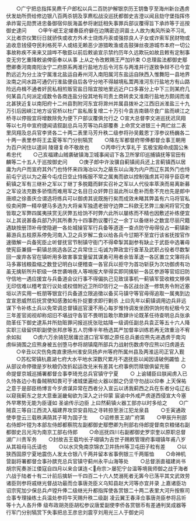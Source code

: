 <!-- { "loadSidebar": true } -->
　　○广宁把总指挥吴麃千户郎松以兵二百防护解银京历王钥鲁亨至海州新台遇虏伏发劫所赍给修边银八百两杀钥及享麃松战没巡抚都御史吉澄以闻且劾守堡指挥佟承祚甯元勋贾进忠备御宿仰辰海盖参将谢廷相失事罪兵部议覆得旨下承祚等于巡按御史逮问
　　○甲午岷王定燿奏臣府僻在边隅密迩洞苗土人故为夷风所染不习礼义比者宗仪繁衍日就骄佚或收方外术士烧炼丹汞或强掠良人子女或诈索军民财物或追收息钱侵夺民利格死平人或结无赖恶少游猎畋渔或击鼓弹丝夜游城市本府一切公事故称疾不来来又諠哗不敬臣以前后敕谕宣示禁约历年久远欺玩如故且敕有定制事变无穷乞重降敕谕俾臣奉以从事  上从之令改敕赐王严加钤束
○总理盐法都御史鄢懋卿奏河南南阳汝宁二府原系两淮行盐地方后令河东与两淮并行遂致争辩不已今宜酌远近为分土汝宁属淮北盐运自寿州河入南阳属河东盐运自陕西入惟舞阳一县地界汝南之间水路可通仍行淮盐便自后各守分地不得越境私鬻两淮河东行盐地方有山路险远舟楫不通者奸民私相煎贩官盐日阻宜按地里远近户口多寡分上中下三则某府几何某县几何派定成数令各商连盐分投其地有司责土商转卖又淮南行盐地方颇阔而淮北甚狭近复以南阳府十二州县割附河东宜将滁州并属县拨补之江西旧派淮盐三十九万引后因峡江地方设官桥以杜广盐私贩复增二十万引今袁吉南赣尽食广盐而峡江之桥寻以停毁宜将增数除免为便下户部议覆俱允行之
○宣大总督李文进巡抚迟凤翔等以七月中宣府捷闻请叙副总兵马芳等功兵部覆奏  上命赏文进银三十两纻丝二表里凤翔及总兵官李贤各二十两二表里马芳升秩二级参将孙吴戴恩丁淳参议杨巍各二十两一表里参将王孟夏等军门分别犒赏
　　○降左军都督府带俸都督佥事王朝用为百户闲住以遣祠  陵寝复命不敬故也
　　○丙申行大享礼于  玄极宝殿命成国公朱希忠代
　　○己亥福建山贼袭破镇海卫城事闻诏下各卫所掌印巡捕镇抚等官田有麟等二十五人于巡按御史问
　　○庚子郎中许汝骥自蓟镇阅兵还上言蓟镇西以居庸为内户而宣府其外门也恃怀来四海冶以为之蔽东以山海为内户而辽东其外门也恃前屯宁远以为之蔽今屯戍日空止恃叛服不常之属夷而欲以控制强虏其可得乎臣窃考蓟镇之军有三继补之军以丁继丁多脱籍而鲜实召补之军以人代役率萃涣而易离新募之军设法充数多骄惰而难用军之名目日众奸弊日滋此所以愈补而愈不充也先是郎中唐顺之徐善庆佥谓选将练兵可以御虏其说既施行矣而成效未睹其弊盖有六马将官私役卖闲弊一精卒健马多选为大将亲军独遗老弱守边弊二科歛无艺弊三废闲将官冗食皆取之军弊四属夷挟赏无厌弊五给饷不时弊六此所以屡练而不精也因敷述补练便宜以上其说甚备兵部乃列其所奏为十四事酌议覆行之一余丁以备继补之数宜尽丽尺籍遇缺按册顶补毋使隐避一各处城操官军行兵备等道逐一查点防守毋得役占一蓟镇新募游兵五枝原系停免河南入卫之兵岁解二食以给各兵今愆期不至宜行该省抚按官作速徵解一兵备宪臣止听督抚官节制镇守衙门不得牵掣其副参有缺止于武臣中选署毋使宪臣兼摄一蓟镇总挑选各区之兵常住三屯诚为弊政宜行查革及武职占役者尽数掣回一废弃各官在镇听用多致害事宜量留其谋勇可用者余皆革退一各区置立文簿将兵马多寡钱粮盈缩之数登记明白以便稽查一各官兵以拒守为首功斩获为次功御虏有功虽无擒斩所升职级一体世袭哨夜人等哨报大举得实即同擒斩一各区参游等官炤旧防守信地一遇应援宜与兵备道会议行事不得偏执己见致误事机一蓟镇军营收粮文移俱无印信难以稽考宜行议处或权借附近卫所印信行之一各区战台逐一修筑务令附近塞垣以济实用一桩朋等银宜行兵备道立限追徵以备买马镇守等官毋得追取一属夷到边宜宣恩威然后抚赏使知感激如有扑捉要求即行剿杀  上曰先年以蓟镇调用边兵非远谋下令补练土兵以免常调总督镇巡官漫不用心每岁惟恃调发坐困供饷何有纪极今又三年差官阅视却称炤旧不堪战守各官不畏明旨敢尔欺肆许论既革任待查明总兵张承勋革任下御史逮系并所劾赃罪问报巡抚张玭姑降一级调任副总兵袁正等五十六人降实职三级留供职副使张邦彦等五人罚俸半年杨选其严加督率训练若再无效重治不宥余如拟
　　○虏六万余骑犯居庸岔道口官军御之原任总兵姜应熊先进遇虏于南沟虏纵骑围之应熊身被五创堕马参将胡镇麾所部兵力战射伤数虏夺应熊以归虏遁去
　　○辛丑以灾伤免南直隶扬州淮安凤扬庐州等府所属州县及两淮运司正官入觐
　　○苏松常镇杭嘉湖七府大水平地水深数尺累月不退抚臣以闻因请破例蠲恤  上从部议命停徵是岁秋粮仍改折起运改兑米有差其七府事例罚赎银俱留充赈
　　○命提督京城巡捕署都督佥事李琦充总兵官镇守宁夏
　　○  上谕辅臣曰朕闻虏入已久恃各边小有备贼稍知畏可于诸城堡遍给火器以御之仍坚守勿战以仰奉  上天保祐之意于是部臣杨博言今岁虏谋异常在西者分入宣云以诱我蓟西之兵在东者分屯辽右以窥我蓟东之怠大意垂涎畿甸欲为深入之计仰蒙  宸谕中外戒严虏遂西侵宣大今塞外早寒势无能为臣谨如  圣谕传示边臣  上曰然蓟镇火器工部亦以时多给之
　　○广贼袁三等自江西流入福建界攻崇安县陷之寻转掠至浙江犯龙泉县
　　○壬寅通政使李登云三载秩满荫其子萼为国子生
　　○诏修景王湖广府第
　　○甲辰升刑部右侍郎叶镗为本部左侍郎都察院左副都御史鄢懋卿为刑部右侍郎提督南京粮储右副都御史吕光洵为南京工部右侍郎
　　○命巡抚四川右副都御史罗崇奎以原职总督湖广川贵军务
　　○封故吉王载均长子翊镇为吉世子赐敕管理府事翊镇年甫八岁从其祖母马氏请也
　　○以水灾免南京锦衣卫并扬州等卫屯田子粒有差
　　○以狭西固原宁夏地震伤人发太仓银八千两并留本省事例银三千两赈恤
　　○命神机营副将署都督佥事孙膑充总兵官镇守蓟州永平山海等处
　　○总督浙直福建尚书胡宗宪奏浙江倭寇自四月以来合谋连＜舟宗＞屡犯宁台温等境我师御之战于海者六战于陆者十有二计前后擒斩一千四百二十六人焚溺死者无筭今已荡平其文武效劳诸臣则参将戚继光督战功最而佥事唐尧臣义乌知县赵大河等亦宜并录  上嘉诸臣功诏宗宪加少保总兵卢镗升俸二级继光升都指挥使各赏银二十两二表里大河升按察司佥事专理操练土兵温处参将牛天赐升秩二级副  凌云翼王春泽佥事唐尧臣参将吕圻等十九人各升俸  级布政胡尧臣胡松参议唐爱副使李侨各赏银币有差通判吴成器等行军门分别犒赏下失事把总王彦忠刘震亨刘用光三人于御史问
